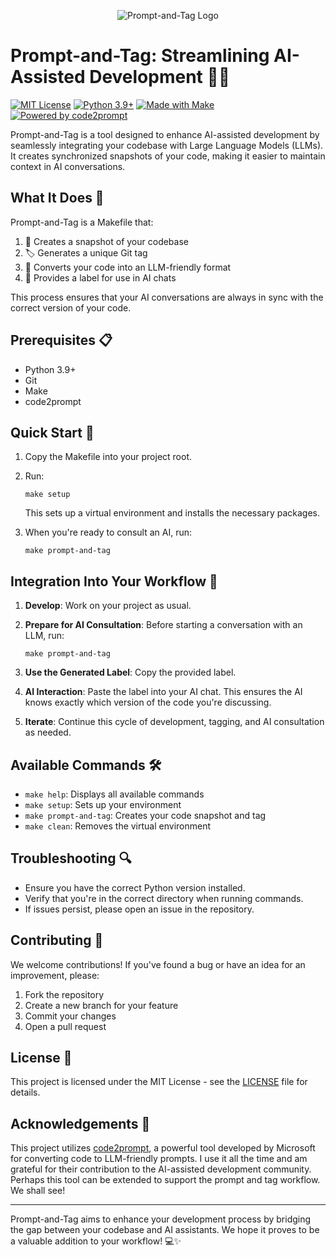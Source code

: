 <p align="center"><picture>
  <source media="(prefers-color-scheme: light)" srcset="https://private-user-images.githubusercontent.com/242611/364799621-e0875974-119c-4302-b5df-be6128973e76.png?jwt=eyJhbGciOiJIUzI1NiIsInR5cCI6IkpXVCJ9.eyJpc3MiOiJnaXRodWIuY29tIiwiYXVkIjoicmF3LmdpdGh1YnVzZXJjb250ZW50LmNvbSIsImtleSI6ImtleTUiLCJleHAiOjE3MjU1NDM4MzksIm5iZiI6MTcyNTU0MzUzOSwicGF0aCI6Ii8yNDI2MTEvMzY0Nzk5NjIxLWUwODc1OTc0LTExOWMtNDMwMi1iNWRmLWJlNjEyODk3M2U3Ni5wbmc_WC1BbXotQWxnb3JpdGhtPUFXUzQtSE1BQy1TSEEyNTYmWC1BbXotQ3JlZGVudGlhbD1BS0lBVkNPRFlMU0E1M1BRSzRaQSUyRjIwMjQwOTA1JTJGdXMtZWFzdC0xJTJGczMlMkZhd3M0X3JlcXVlc3QmWC1BbXotRGF0ZT0yMDI0MDkwNVQxMzM4NTlaJlgtQW16LUV4cGlyZXM9MzAwJlgtQW16LVNpZ25hdHVyZT01YTMwMTE1MzJlYTVhYjc3MTFjZjA0ZmQzNzU1MmEwMzNlNDczMjNkMGJmNzE2NGQ0YTNlNzRkMDYwMzczYTQwJlgtQW16LVNpZ25lZEhlYWRlcnM9aG9zdCZhY3Rvcl9pZD0wJmtleV9pZD0wJnJlcG9faWQ9MCJ9.Dn_zEhTmfRqlRfp7TymhsM0gzZ-cMKAAlvSMgOxUpd0">
  <img alt="Prompt-and-Tag Logo" src="https://private-user-images.githubusercontent.com/242611/364800311-80193d6d-1b76-4080-a10e-36de4d4ae1b0.png?jwt=eyJhbGciOiJIUzI1NiIsInR5cCI6IkpXVCJ9.eyJpc3MiOiJnaXRodWIuY29tIiwiYXVkIjoicmF3LmdpdGh1YnVzZXJjb250ZW50LmNvbSIsImtleSI6ImtleTUiLCJleHAiOjE3MjU1NDM5NTUsIm5iZiI6MTcyNTU0MzY1NSwicGF0aCI6Ii8yNDI2MTEvMzY0ODAwMzExLTgwMTkzZDZkLTFiNzYtNDA4MC1hMTBlLTM2ZGU0ZDRhZTFiMC5wbmc_WC1BbXotQWxnb3JpdGhtPUFXUzQtSE1BQy1TSEEyNTYmWC1BbXotQ3JlZGVudGlhbD1BS0lBVkNPRFlMU0E1M1BRSzRaQSUyRjIwMjQwOTA1JTJGdXMtZWFzdC0xJTJGczMlMkZhd3M0X3JlcXVlc3QmWC1BbXotRGF0ZT0yMDI0MDkwNVQxMzQwNTVaJlgtQW16LUV4cGlyZXM9MzAwJlgtQW16LVNpZ25hdHVyZT1jNTgxYzg3M2JiOTk5OGM2ZmQyMmUyNzA1YWU0YTNkMzIyMTI2MzQyNWFmYzkzMWNmMDA5ZWEwNzg2MTk0NzI3JlgtQW16LVNpZ25lZEhlYWRlcnM9aG9zdCZhY3Rvcl9pZD0wJmtleV9pZD0wJnJlcG9faWQ9MCJ9.7_80mHPNCD6Q-Vd9c46l5HGRiXki0V95bOQhDKJ0YO8">
</picture></p>

# Prompt-and-Tag: Streamlining AI-Assisted Development 🚀🤖

[![MIT License](https://img.shields.io/badge/License-MIT-green.svg)](https://opensource.org/licenses/MIT)
[![Python 3.9+](https://img.shields.io/badge/python-3.9+-blue.svg)](https://www.python.org/downloads/)
[![Made with Make](https://img.shields.io/badge/Made%20with-Make-lightgrey)](https://www.gnu.org/software/make/)
[![Powered by code2prompt](https://img.shields.io/badge/Powered%20by-code2prompt-orange)](https://github.com/raphaelmansuy/code2prompt)

Prompt-and-Tag is a tool designed to enhance AI-assisted development by seamlessly integrating your codebase with Large Language Models (LLMs). It creates synchronized snapshots of your code, making it easier to maintain context in AI conversations.

## What It Does 🎯

Prompt-and-Tag is a Makefile that:
1. 📸 Creates a snapshot of your codebase
2. 🏷️ Generates a unique Git tag
3. 🔄 Converts your code into an LLM-friendly format
4. 🔗 Provides a label for use in AI chats

This process ensures that your AI conversations are always in sync with the correct version of your code.

## Prerequisites 📋

- Python 3.9+
- Git
- Make
- code2prompt

## Quick Start 🚀

1. Copy the Makefile into your project root.
2. Run:
   ```
   make setup
   ```
   This sets up a virtual environment and installs the necessary packages.

3. When you're ready to consult an AI, run:
   ```
   make prompt-and-tag
   ```

## Integration Into Your Workflow 🔄

1. **Develop**: Work on your project as usual.

2. **Prepare for AI Consultation**: Before starting a conversation with an LLM, run:
   ```
   make prompt-and-tag
   ```

3. **Use the Generated Label**: Copy the provided label.

4. **AI Interaction**: Paste the label into your AI chat. This ensures the AI knows exactly which version of the code you're discussing.

5. **Iterate**: Continue this cycle of development, tagging, and AI consultation as needed.

## Available Commands 🛠️

- `make help`: Displays all available commands
- `make setup`: Sets up your environment
- `make prompt-and-tag`: Creates your code snapshot and tag
- `make clean`: Removes the virtual environment

## Troubleshooting 🔍

- Ensure you have the correct Python version installed.
- Verify that you're in the correct directory when running commands.
- If issues persist, please open an issue in the repository.

## Contributing 🤝

We welcome contributions! If you've found a bug or have an idea for an improvement, please:
1. Fork the repository
2. Create a new branch for your feature
3. Commit your changes
4. Open a pull request

## License 📄

This project is licensed under the MIT License - see the [LICENSE](LICENSE) file for details.

## Acknowledgements 🙏

This project utilizes [code2prompt](https://github.com/raphaelmansuy/code2prompt), a powerful tool developed by Microsoft for converting code to LLM-friendly prompts. I use it all the time and am grateful for their contribution to the AI-assisted development community.  Perhaps this tool can be extended to support the prompt and tag workflow. We shall see!

---

Prompt-and-Tag aims to enhance your development process by bridging the gap between your codebase and AI assistants. We hope it proves to be a valuable addition to your workflow! 💻✨